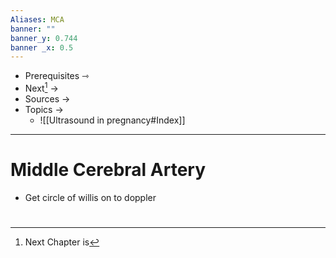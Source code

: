 ```yaml
---
Aliases: MCA
banner: ""
banner_y: 0.744
banner _x: 0.5
---
```

- Prerequisites ⇾
- Next[^1] →
- Sources ->
- Topics -> 
	- ![[Ultrasound in pregnancy#Index]]
---
# Middle Cerebral Artery
- Get circle of willis on to doppler 





#
[^1]: Next Chapter is 